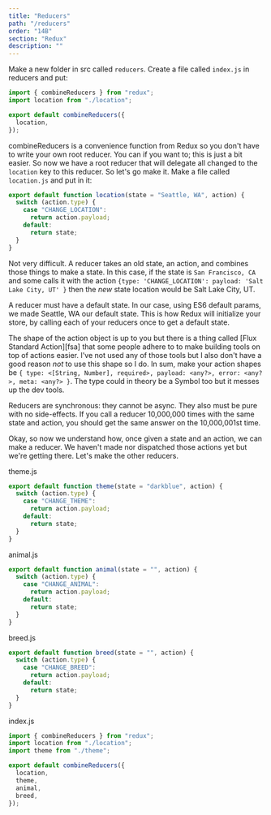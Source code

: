 ```yaml
---
title: "Reducers"
path: "/reducers"
order: "14B"
section: "Redux"
description: ""
---
```


Make a new folder in src called `reducers`. Create a file called `index.js` in reducers and put:

```javascript
import { combineReducers } from "redux";
import location from "./location";

export default combineReducers({
  location,
});
```

combineReducers is a convenience function from Redux so you don't have to write your own root reducer. You can if you want to; this is just a bit easier. So now we have a root reducer that will delegate all changed to the `location` key to this reducer. So let's go make it. Make a file called `location.js` and put in it:

```javascript
export default function location(state = "Seattle, WA", action) {
  switch (action.type) {
    case "CHANGE_LOCATION":
      return action.payload;
    default:
      return state;
  }
}
```

Not very difficult. A reducer takes an old state, an action, and combines those things to make a state. In this case, if the state is `San Francisco, CA` and some calls it with the action `{type: 'CHANGE_LOCATION': payload: 'Salt Lake City, UT' }` then the _new_ state location would be Salt Lake City, UT.

A reducer must have a default state. In our case, using ES6 default params, we made Seattle, WA our default state. This is how Redux will initialize your store, by calling each of your reducers once to get a default state.

The shape of the action object is up to you but there is a thing called [Flux Standard Action][fsa] that some people adhere to to make building tools on top of actions easier. I've not used any of those tools but I also don't have a good reason _not_ to use this shape so I do. In sum, make your action shapes be `{ type: <[String, Number], required>, payload: <any?>, error: <any?>, meta: <any?> }`. The type could in theory be a Symbol too but it messes up the dev tools.

Reducers are synchronous: they cannot be async. They also must be pure with no side-effects. If you call a reducer 10,000,000 times with the same state and action, you should get the same answer on the 10,000,001st time.

Okay, so now we understand how, once given a state and an action, we can make a reducer. We haven't made nor dispatched those actions yet but we're getting there. Let's make the other reducers.

theme.js

```javascript
export default function theme(state = "darkblue", action) {
  switch (action.type) {
    case "CHANGE_THEME":
      return action.payload;
    default:
      return state;
  }
}
```

animal.js

```javascript
export default function animal(state = "", action) {
  switch (action.type) {
    case "CHANGE_ANIMAL":
      return action.payload;
    default:
      return state;
  }
}
```

breed.js

```javascript
export default function breed(state = "", action) {
  switch (action.type) {
    case "CHANGE_BREED":
      return action.payload;
    default:
      return state;
  }
}
```

index.js

```javascript
import { combineReducers } from "redux";
import location from "./location";
import theme from "./theme";

export default combineReducers({
  location,
  theme,
  animal,
  breed,
});
```
